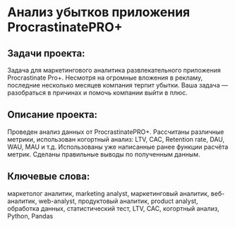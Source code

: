  # Анализ убытков приложения ProcrastinatePRO+

 ## Задачи проекта:
 Задача для маркетингового аналитика развлекательного приложения Procrastinate Pro+. Несмотря на огромные вложения в рекламу,
 последние несколько месяцев компания терпит убытки. Ваша задача — разобраться в причинах и помочь компании выйти в плюс.
 ## Описание проекта:
Проведен анализ данных от ProcrastinatePRO+.
Рассчитаны различные метрики, использован когортный анализ: LTV, CAC,
Retention rate, DAU, WAU, MAU и т.д. Использованы уже написанные ранее функции расчёта метрик. Сделаны правильные выводы по полученным данным.
## Ключевые слова:
маркетолог аналитик, marketing analyst, маркетинговый аналитик, веб-аналитик, web-analyst, продуктовый аналитик, product analyst, 
обработка данных, статистический тест, LTV, CAC, когортный анализ, Python, Pandas 
